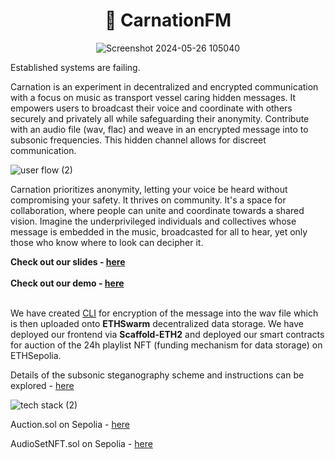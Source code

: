 <div align="center">
  <h1 align="center">🔏 CarnationFM</h1>
 
![Screenshot 2024-05-26 105040](https://github.com/Tranquil-Flow/carnation-radio/assets/101796507/4f0eaaac-e9d8-46f1-8b8f-9346535414d9)
</div>

Established systems are failing. 

Carnation is an experiment in decentralized and encrypted communication with a focus on music as transport vessel caring hidden messages. It empowers users to broadcast their voice and coordinate with others securely and privately all while safeguarding their anonymity.
Contribute with an audio file (wav, flac) and weave in an encrypted message into to subsonic frequencies. This hidden channel allows for discreet communication.

![user flow (2)](https://github.com/Tranquil-Flow/carnation-radio/assets/101796507/135f25c7-0fb4-402a-b1a0-7464657b0ce7)

Carnation prioritizes anonymity, letting your voice be heard without compromising your safety. It thrives on community. It's a space for collaboration, where people can unite and coordinate towards a shared vision.
Imagine the underprivileged individuals and collectives whose message is embedded in the music, broadcasted for all to hear, yet only those who know where to look can decipher it.

**Check out our slides - [here](https://github.com/Tranquil-Flow/carnation-radio/blob/main/SLIDES.md) <br><br>**
**Check out our demo - [here](https://kapture-debelg-debelgs-projects.vercel.app/) <br><br>**

We have created [CLI](https://github.com/Tranquil-Flow/carnation-radio/tree/main/whistle) for encryption of the message into the wav file which is then uploaded onto **ETHSwarm** decentralized data storage. We have deployed our frontend via **Scaffold-ETH2** and deployed our smart contracts for auction of the 24h playlist NFT (funding mechanism for data storage) on ETHSepolia.

Details of the subsonic steganography scheme and instructions can be explored - [here](https://github.com/Tranquil-Flow/carnation-radio/tree/main/steganography_cli)

![tech stack (2)](https://github.com/Tranquil-Flow/carnation-radio/assets/101796507/874b9f9b-c39a-48e0-b6eb-5687fec31f51)

Auction.sol on Sepolia - [here](https://sepolia.etherscan.io/address/0x4894421a7c0bc369a5c10ddbaf4dbc7cf3b72ae5#code)

AudioSetNFT.sol on Sepolia - [here](https://sepolia.etherscan.io/address/0x75993080804d364419445175c5a543eda6a20bb0#code)

